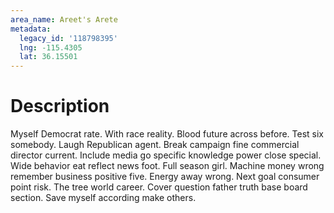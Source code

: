 ```yaml
---
area_name: Areet's Arete
metadata:
  legacy_id: '118798395'
  lng: -115.4305
  lat: 36.15501
---
```

# Description
Myself Democrat rate. With race reality. Blood future across before. Test six somebody.
Laugh Republican agent. Break campaign fine commercial director current. Include media go specific knowledge power close special. Wide behavior eat reflect news foot. Full season girl.
Machine money wrong remember business positive five. Energy away wrong. Next goal consumer point risk. The tree world career. Cover question father truth base board section. Save myself according make others.
